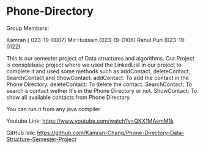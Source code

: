 # Phone-Directory
Group Members:

Kamran ( 023-19-0007)
Mir Hussain (023-19-0106)
Rahul Puri (023-19-0122)

This is our semester project of Data structures and algorithms. Our Project is consolebase project where we used the LinkedList in our project to complete it and used some methods such as addContact, deleteContact, SearchContact and ShowContact.
addContact: To add the contact in the  Phone Directory.
deleteContact: To delete the contact.
SearchContact: To search a contact wether it's in the  Phone Directory or not.
ShowContact: To show all available contacts from Phone Directory.

You can run it from any java compiler

Youtube Link: https://www.youtube.com/watch?v=QKX1MAsmM1k

GitHub link: https://github.com/Kamran-Chang/Phone-Directory-Data-Structure-Semester-Project




